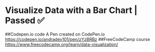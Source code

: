 # Visualize Data with a Bar Chart | Passed ✅

##Codepen.io code
A Pen created on CodePen.io 
https://codepen.io/andradev101/pen/zYzBRBz
##FreeCodeCamp course
https://www.freecodecamp.org/learn/data-visualization/


